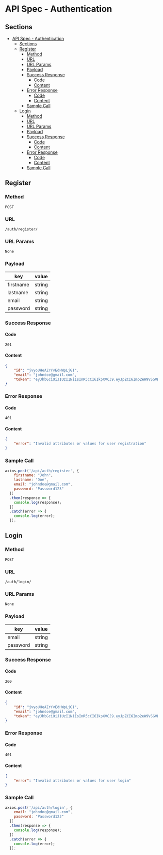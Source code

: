 # API Spec - Authentication

## Sections

- [API Spec - Authentication](#api-spec---authentication)
  - [Sections](#sections)
  - [Register](#register)
    - [Method](#method)
    - [URL](#url)
    - [URL Params](#url-params)
    - [Payload](#payload)
    - [Success Response](#success-response)
      - [Code](#code)
      - [Content](#content)
    - [Error Response](#error-response)
      - [Code](#code-1)
      - [Content](#content-1)
    - [Sample Call](#sample-call)
  - [Login](#login)
    - [Method](#method-1)
    - [URL](#url-1)
    - [URL Params](#url-params-1)
    - [Payload](#payload-1)
    - [Success Response](#success-response-1)
      - [Code](#code-2)
      - [Content](#content-2)
    - [Error Response](#error-response-1)
      - [Code](#code-3)
      - [Content](#content-3)
    - [Sample Call](#sample-call-1)

## Register

### Method  

`POST`

### URL

`/auth/register/`

### URL Params

`None`

### Payload

| key       | value  |
| --------- | ------ |
| firstname | string |
| lastname  | string |
| email     | string |
| password  | string |

### Success Response

#### Code

`201`

#### Content

```json
{
    "id": "jvyoUHeAZrYvEdHWpLjGI",
    "email": "johndoe@gmail.com", 
    "token": "eyJhbGciOiJIUzI1NiIsInR5cCI6IkpXVCJ9.eyJpZCI6Imp2eW9VSGVBWnJZdkVkSFdwTGpHSSIsImlhdCI6MTYxNDQwMDg3Nn0.piZTH3diqgK0wi3pZThmd-HwrfNas_9qL5VWSgOCq0E"
}
```

### Error Response

#### Code

`401`

#### Content

```json
{
    "error": "Invalid attributes or values for user registration"
}
```

### Sample Call

```javascript
axios.post('/api/auth/register', {
    firstname: "John",
    lastname: "Doe",
    email: "johndoe@gmail.com",
    password: "Password123"
  })
  .then(response => {
    console.log(response);
  })
  .catch(error => {
    console.log(error);
  });
```

## Login

### Method  

`POST`

### URL

`/auth/login/`

### URL Params

`None`

### Payload

| key      | value  |
| -------- | ------ |
| email    | string |
| password | string |

### Success Response

#### Code

`200`

#### Content

```json
{
    "id": "jvyoUHeAZrYvEdHWpLjGI",
    "email": "johndoe@gmail.com", 
    "token": "eyJhbGciOiJIUzI1NiIsInR5cCI6IkpXVCJ9.eyJpZCI6Imp2eW9VSGVBWnJZdkVkSFdwTGpHSSIsImlhdCI6MTYxNDQwMDg3Nn0.piZTH3diqgK0wi3pZThmd-HwrfNas_9qL5VWSgOCq0E"
}
```

### Error Response

#### Code

`401`

#### Content

```json
{
    "error": "Invalid attributes or values for user login"
}
```

### Sample Call

```javascript
axios.post('/api/auth/login', {
    email: "johndoe@gmail.com",
    password: "Password123"
  })
  .then(response => {
    console.log(response);
  })
  .catch(error => {
    console.log(error);
  });
```
